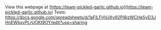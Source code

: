 View this webpage at [https://team-pickled-garlic.github.io](https://team-pickled-garlic.github.io)
Tests: https://docs.google.com/spreadsheets/d/1aFlLFHVJXy92Pl8jzWCHe5yD3JHnEWbxvPLrUOKt9OY/edit?usp=sharing
